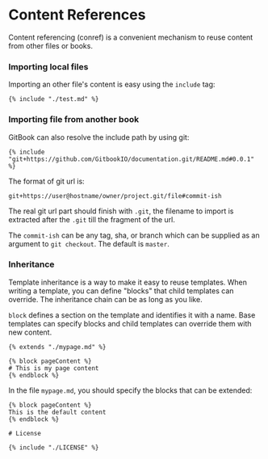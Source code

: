 # Content References

Content referencing (conref) is a convenient mechanism to reuse content from other files or books.

### Importing local files

Importing an other file's content is easy using the `include` tag:

```
{% include "./test.md" %}
```

### Importing file from another book

GitBook can also resolve the include path by using git:

```
{% include "git+https://github.com/GitbookIO/documentation.git/README.md#0.0.1" %}
```

The format of git url is:

```
git+https://user@hostname/owner/project.git/file#commit-ish
```

The real git url part should finish with `.git`, the filename to import is extracted after the `.git` till the fragment of the url.

The `commit-ish` can be any tag, sha, or branch which can be supplied as an argument to `git checkout`. The default is `master`.

### Inheritance

Template inheritance is a way to make it easy to reuse templates. When writing a template, you can define "blocks" that child templates can override. The inheritance chain can be as long as you like.

`block` defines a section on the template and identifies it with a name. Base templates can specify blocks and child templates can override them with new content.

```
{% extends "./mypage.md" %}

{% block pageContent %}
# This is my page content
{% endblock %}
```

In the file `mypage.md`, you should specify the blocks that can be extended:

```
{% block pageContent %}
This is the default content
{% endblock %}

# License

{% include "./LICENSE" %}
```
